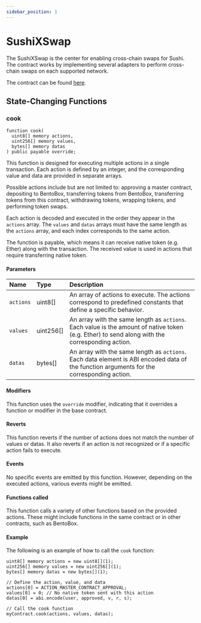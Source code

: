 ```yaml
---
sidebar_position: 1
---
```


# SushiXSwap

The SushiXSwap is the center for enabling cross-chain swaps for Sushi. The contract works by implementing several adapters to perform cross-chain swaps on each supported network.

The contract can be found [here](https://github.com/sushiswap/sushiswap/blob/master/protocols/sushixswap/contracts/SushiXSwap.sol).

## State-Changing Functions

### cook

```solidity
function cook(
  uint8[] memory actions,
  uint256[] memory values,
  bytes[] memory datas
) public payable override;
```

This function is designed for executing multiple actions in a single transaction. Each action is defined by an integer, and the corresponding value and data are provided in separate arrays.

Possible actions include but are not limited to: approving a master contract, depositing to BentoBox, transferring tokens from BentoBox, transferring tokens from this contract, withdrawing tokens, wrapping tokens, and performing token swaps.

Each action is decoded and executed in the order they appear in the `actions` array. The `values` and `datas` arrays must have the same length as the `actions` array, and each index corresponds to the same action.

The function is payable, which means it can receive native token (e.g. Ether) along with the transaction. The received value is used in actions that require transferring native token.

#### Parameters

| Name | Type | Description |
| :-- | :-- | :-- |
| `actions` | uint8[] | An array of actions to execute. The actions correspond to predefined constants that define a specific behavior. |
| `values` | uint256[] | An array with the same length as `actions`. Each value is the amount of native token (e.g. Ether) to send along with the corresponding action. |
| `datas` | bytes[] | An array with the same length as `actions`. Each data element is ABI encoded data of the function arguments for the corresponding action. |

#### Modifiers

This function uses the `override` modifier, indicating that it overrides a function or modifier in the base contract.

#### Reverts

This function reverts if the number of actions does not match the number of values or datas. It also reverts if an action is not recognized or if a specific action fails to execute.

#### Events

No specific events are emitted by this function. However, depending on the executed actions, various events might be emitted.

#### Functions called

This function calls a variety of other functions based on the provided actions. These might include functions in the same contract or in other contracts, such as BentoBox.

#### Example

The following is an example of how to call the `cook` function:

```solidity
uint8[] memory actions = new uint8[](1);
uint256[] memory values = new uint256[](1);
bytes[] memory datas = new bytes[](1);

// Define the action, value, and data
actions[0] = ACTION_MASTER_CONTRACT_APPROVAL;
values[0] = 0; // No native token sent with this action
datas[0] = abi.encode(user, approved, v, r, s);

// Call the cook function
myContract.cook(actions, values, datas);
```
